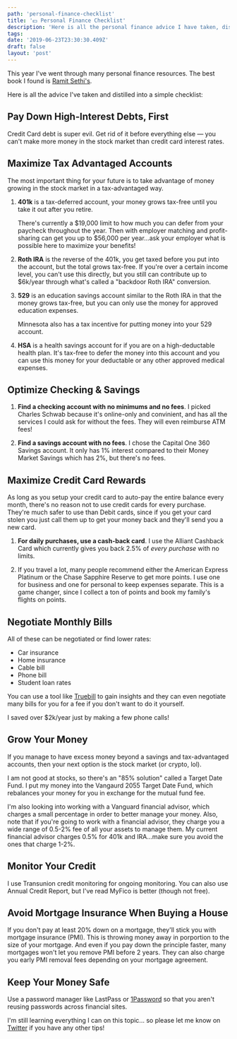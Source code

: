 ```yaml
---
path: 'personal-finance-checklist'
title: '💵 Personal Finance Checklist'
description: 'Here is all the personal finance advice I have taken, distilled into a simple checklist.'
tags:
date: '2019-06-23T23:30:30.409Z'
draft: false
layout: 'post'
---
```


This year I've went through many personal finance resources. The best book I found is [Ramit Sethi's](https://amzn.to/2WXLrDs).

Here is all the advice I've taken and distilled into a simple checklist:

## Pay Down High-Interest Debts, First

Credit Card debt is super evil. Get rid of it before everything else &mdash; you can't make more money in the stock market than credit card interest rates.

## Maximize Tax Advantaged Accounts

The most important thing for your future is to take advantage of money growing in the stock market in a tax-advantaged way.

1. **401k** is a tax-deferred account, your money grows tax-free until you take it out after you retire.

   There's currently a $19,000 limit to how much you can defer from your paycheck throughout the year. Then with employer matching and profit-sharing can get you up to $56,000 per year...ask your employer what is possible here to maximize your benefits!

2. **Roth IRA** is the reverse of the 401k, you get taxed before you put into the account, but the total grows tax-free. If you're over a certain income level, you can't use this directly, but you still can contribute up to \$6k/year through what's called a "backdoor Roth IRA" conversion.

3. **529** is an education savings account similar to the Roth IRA in that the money grows tax-free, but you can only use the money for approved education expenses.

   Minnesota also has a tax incentive for putting money into your 529 account.

4. **HSA** is a health savings account for if you are on a high-deductable health plan. It's tax-free to defer the money into this account and you can use this money for your deductable or any other approved medical expenses.

## Optimize Checking & Savings

1. **Find a checking account with no minimums and no fees**. I picked Charles Schwab because it's online-only and convinient, and has all the services I could ask for without the fees. They will even reimburse ATM fees!

2. **Find a savings account with no fees**. I chose the Capital One 360 Savings account. It only has 1% interest compared to their Money Market Savings which has 2%, but there's no fees.

## Maximize Credit Card Rewards

As long as you setup your credit card to auto-pay the entire balance every month, there's no reason not to use credit cards for every purchase. They're much safer to use than Debit cards, since if you get your card stolen you just call them up to get your money back and they'll send you a new card.

1. **For daily purchases, use a cash-back card**. I use the Alliant Cashback Card which currently gives you back 2.5% of _every purchase_ with no limits.

2. If you travel a lot, many people recommend either the American Express Platinum or the Chase Sapphire Reserve to get more points. I use one for business and one for personal to keep expenses separate. This is a game changer, since I collect a ton of points and book my family's flights on points.

## Negotiate Monthly Bills

All of these can be negotiated or find lower rates:

- Car insurance
- Home insurance
- Cable bill
- Phone bill
- Student loan rates

You can use a tool like [Truebill](https://www.truebill.com) to gain insights and they can even negotiate many bills for you for a fee if you don't want to do it yourself.

I saved over \$2k/year just by making a few phone calls!

## Grow Your Money

If you manage to have excess money beyond a savings and tax-advantaged accounts, then your next option is the stock market (or crypto, lol).

I am not good at stocks, so there's an "85% solution" called a Target Date Fund. I put my money into the Vangaurd 2055 Target Date Fund, which rebalances your money for you in exchange for the mutual fund fee.

I'm also looking into working with a Vanguard financial advisor, which charges a small percentage in order to better manage your money. Also, note that if you're going to work with a financial advisor, they charge you a wide range of 0.5-2% fee of all your assets to manage them. My current financial advisor charges 0.5% for 401k and IRA...make sure you avoid the ones that charge 1-2%.

## Monitor Your Credit

I use Transunion credit monitoring for ongoing monitoring. You can also use Annual Credit Report, but I've read MyFico is better (though not free).

## Avoid Mortgage Insurance When Buying a House

If you don't pay at least 20% down on a mortgage, they'll stick you with mortgage insurance (PMI). This is throwing money away in porportion to the size of your mortgage. And even if you pay down the principle faster, many mortgages won't let you remove PMI before 2 years. They can also charge you early PMI removal fees depending on your mortgage agreement.

## Keep Your Money Safe

Use a password manager like LastPass or [1Password](https://1password.com) so that you aren't reusing passwords across financial sites.

I'm still learning everything I can on this topic... so please let me know on [Twitter](https://twitter.com/1Marc) if you have any other tips!
